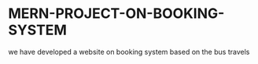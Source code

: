 # MERN-PROJECT-ON-BOOKING-SYSTEM
we have developed a website on booking system based on the bus travels
